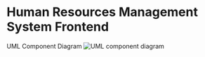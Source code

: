 # Human Resources Management System Frontend

 UML Component Diagram
 ![UML component diagram](https://user-images.githubusercontent.com/67599447/133605917-6e3c564d-6d7c-4be1-a51b-9f5e00c277e9.png)
